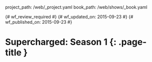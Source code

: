 project_path: /web/_project.yaml
book_path: /web/shows/_book.yaml

{# wf_review_required #}
{# wf_updated_on: 2015-09-23 #}
{# wf_published_on: 2015-09-23 #}

# Supercharged: Season 1 {: .page-title }
